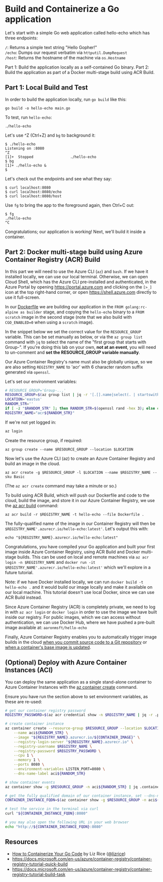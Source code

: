 # Build and Containerize a Go application

Let's start with a simple Go web application called hello-echo which has three endpoints:

`/`: Returns a simple text string "Hello Gopher!"  
`/echo`: Dumps our request verbatim via `httputil.DumpRequest`  
`/host`: Returns the hostname of the machine via `os.Hostname`  

Part 1: Build the application locally as a self-contained Go binary.
Part 2: Build the application as part of a Docker multi-stage build using ACR Build.

## Part 1: Local Build and Test

In order to build the application locally, run `go build` like this:

```
go build -o hello-echo main.go
```

To test, run `hello-echo`:

```
./hello-echo
```

Let's use ^Z (Ctrl+Z) and `bg` to background it:

```
$ ./hello-echo
Listening on :8080
^Z
[1]+  Stopped                 ./hello-echo
$ bg
[1]+ ./hello-echo &
$
```
Let's check out the endpoints and see what they say:

```
$ curl localhost:8080
$ curl localhost:8080/echo
$ curl localhost:8080/host
```

Use `fg` to bring the app to the foreground again, then Ctrl+C out:

```
$ fg
./hello-echo
^C
```

Congratulations; our application is working! Next, we'll build it inside a container.

## Part 2: Docker multi-stage build using Azure Container Registry (ACR) Build

In this part we will need to use the Azure CLI (`az`) and `bash`. If we have it installed locally, we can use our local terminal. Otherwise, we can open Cloud Shell, which has the Azure CLI pre-installed and authenticated, in the Azure Portal by opening <https://portal.azure.com> and clicking on the `[>_]` icon at the top right-hand corner, or open <https://shell.azure.com> directly to use it full-screen.

In our [Dockerfile](Dockerfile) we are building our application in the `FROM golang:rc-alpine as builder` stage, and copying the `hello-echo` binary to a `FROM scratch` image in the second stage (note that we also build with `CGO_ENABLED=0` when using a `scratch` image).

In the snippet below we set the correct value for the `RESOURCE_GROUP` variable. This can be set manually as below, or via the `az group list` command with `jq` to select the name of the "first group that starts with Group-". If you're doing this lab on your own, **not at an event**, you will need to un-comment and **set the RESOURCE_GROUP variable manually**.

Our Azure Container Registry's name must also be globally unique, so we are also setting `REGISTRY_NAME` to 'acr' with 6 character random suffix generated via `openssl`.

Let's set our environment variables:

```bash
# RESOURCE_GROUP='Group-...'
RESOURCE_GROUP=$(az group list | jq -r '[.[].name|select(. | startswith("Group-"))][0]')
LOCATION='eastus'
RANDOM_STR=''
if [ -z "$RANDOM_STR" ]; then RANDOM_STR=$(openssl rand -hex 3); else echo $RANDOM_STR; fi
REGISTRY_NAME="acr${RANDOM_STR}"
```

If we're not yet logged in:

```bash
az login
```

Create the resource group, if required:

```
az group create --name $RESOURCE_GROUP --location $LOCATION
```

Now let's use the Azure CLI (az) to create an Azure Container Registry and build an image in the cloud.

```
az acr create -g $RESOURCE_GROUP -l $LOCATION --name $REGISTRY_NAME --sku Basic
```

(The `az acr create` command may take a minute or so.)

To build using ACR Build, which will push our Dockerfile and code to the cloud, build the image, and store it in our Azure Container Registry, we use the [az acr build](https://docs.microsoft.com/en-us/cli/azure/acr?#az-acr-build) command:

```
az acr build -r $REGISTRY_NAME -t hello-echo --file Dockerfile .
```

The fully-qualified name of the image in our Container Registry will then be `$REGISTRY_NAME'.azurecr.io/hello-echo:latest'`. Let's output this with:

```
echo "${REGISTRY_NAME}.azurecr.io/hello-echo:latest"
```

Congratulations, you have compiled your Go application and built your first image inside Azure Container Registry, using ACR Build and Docker multi-stage builds. This can be used on local and remote machines via `az acr login -n $REGISTRY_NAME` and `docker run -it $REGISTRY_NAME'.azurecr.io/hello-echo:latest'` which we'll explore in a future tutorial.

Note: if we have Docker installed locally, we can run `docker build -t hello-echo .` and it would build our image locally and make it available on our local machine. This tutorial doesn't use local Docker, since we can use ACR Build instead.

Since Azure Container Registry (ACR) is completely private, we need to log in with `az acr login` or `docker login` in order to use the image we have built inside our registry. For public images, which we can access without authentication, we can use Docker Hub, where we have pushed a pre-built image available at: `aaronmsft/hello-echo`

Finally, Azure Container Registry enables you to automatically trigger image builds in the cloud [when you commit source code to a Git repository](https://docs.microsoft.com/en-us/azure/container-registry/container-registry-tutorial-build-task) or [when a container's base image is updated](https://docs.microsoft.com/en-us/azure/container-registry/container-registry-tutorial-base-image-update).

## (Optional) Deploy with Azure Container Instances (ACI)

You can deploy the same application as a single stand-alone container to Azure Container Instances with the [az container create](https://docs.microsoft.com/en-us/azure/container-instances/container-instances-quickstart#create-a-container) command.

Ensure you have run the section above to set environment variables, as these are re-used:

```bash
# get our container registry password
REGISTRY_PASSWORD=$(az acr credential show -n $REGISTRY_NAME | jq -r .passwords[0].value)

# create container instance
az container create --resource-group $RESOURCE_GROUP --location $LOCATION \
    --name aci${RANDOM_STR} \
    --image "${REGISTRY_NAME}.azurecr.io/${CONTAINER_IMAGE}" \
    --registry-login-server "${REGISTRY_NAME}.azurecr.io" \
    --registry-username $REGISTRY_NAME \
    --registry-password $REGISTRY_PASSWORD \
    --cpu 1 \
    --memory 1 \
    --ports 8080 \
    --environment-variables LISTEN_PORT=8080 \
    --dns-name-label aci${RANDOM_STR}

# show container events
az container show -g $RESOURCE_GROUP -n aci${RANDOM_STR} | jq .containers[0].instanceView.events[]

# get the fully qualified domain of our container instance, set --dns-name-label above
CONTAINER_INSTANCE_FQDN=$(az container show -g $RESOURCE_GROUP -n aci${RANDOM_STR} | jq -r .ipAddress.fqdn)

# test the service in the terminal via curl
curl "${CONTAINER_INSTANCE_FQDN}:8080"

# you may also open the following URL in your web browser
echo "http://${CONTAINER_INSTANCE_FQDN}:8080"
```

## Resources
- [How to Containerize Your Go Code](https://azure.microsoft.com/en-us/resources/how-to-containerize-your-go-code/en-us/) by Liz Rice ([@lizrice](https://twitter.com/lizrice))
- <https://docs.microsoft.com/en-us/azure/container-registry/container-registry-tutorial-quick-build>
- https://docs.microsoft.com/en-us/azure/container-registry/container-registry-tutorial-build-task
